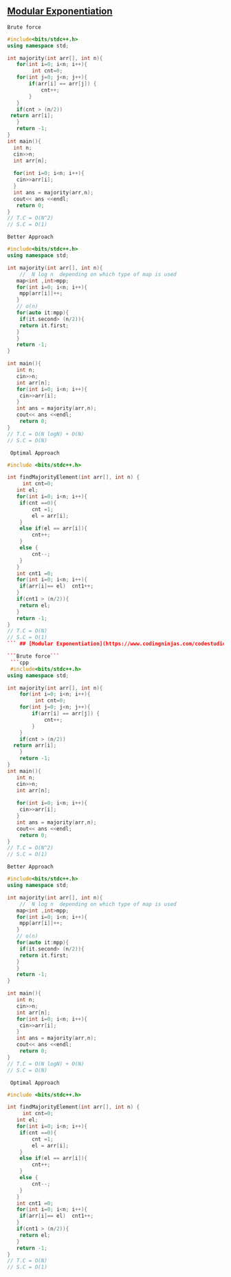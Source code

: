  ## [Modular Exponentiation](https://www.codingninjas.com/codestudio/problems/modular-exponentiation_8230803?challengeSlug=striver-sde-challenge)

```Brute force```
 ```cpp
 #include<bits/stdc++.h>
using namespace std;

int majority(int arr[], int n){
    for(int i=0; i<n; i++){
         int cnt=0;
    for(int j=0; j<n; j++){
        if(arr[i] == arr[j]) {
            cnt++;
        }
    }
    if(cnt > (n/2)) 
  return arr[i];
    }
    return -1;
}
int main(){
   int n;
   cin>>n;
   int arr[n];
   
   for(int i=0; i<n; i++){
    cin>>arr[i];
   }
   int ans = majority(arr,n);
   cout<< ans <<endl;
    return 0;
} 
// T.C = O(N^2)
// S.C = O(1)
```
```Better Approach```
```cpp
#include<bits/stdc++.h>
using namespace std;

int majority(int arr[], int n){
    //  N log n  depending on which type of map is used
   map<int ,int>mpp;
   for(int i=0; i<n; i++){
    mpp[arr[i]]++;
   }
   // o(n)
   for(auto it:mpp){
    if(it.second> (n/2)){
    return it.first;
   }
   }
   return -1;
}

int main(){
   int n;
   cin>>n;
   int arr[n];
   for(int i=0; i<n; i++){
    cin>>arr[i];
   }
   int ans = majority(arr,n);
   cout<< ans <<endl;
    return 0;
} 
// T.C = O(N logN) + O(N)
// S.C = O(N)
```
``` Optimal Approach```
``` cpp
#include <bits/stdc++.h>

int findMajorityElement(int arr[], int n) {
	 int cnt=0;
   int el;
   for(int i=0; i<n; i++){
    if(cnt ==0){
        cnt =1;
        el = arr[i];
    }
    else if(el == arr[i]){
        cnt++;
    }
    else {
        cnt--;
    }
   }
   int cnt1 =0;
   for(int i=0; i<n; i++){
    if(arr[i]== el)  cnt1++;
   }
   if(cnt1 > (n/2)){
    return el;
   }
   return -1;
} 
// T.C = O(N)
// S.C = O(1)
``` ## [Modular Exponentiation](https://www.codingninjas.com/codestudio/problems/modular-exponentiation_8230803?challengeSlug=striver-sde-challenge)

```Brute force```
 ```cpp
 #include<bits/stdc++.h>
using namespace std;

int majority(int arr[], int n){
    for(int i=0; i<n; i++){
         int cnt=0;
    for(int j=0; j<n; j++){
        if(arr[i] == arr[j]) {
            cnt++;
        }
    }
    if(cnt > (n/2)) 
  return arr[i];
    }
    return -1;
}
int main(){
   int n;
   cin>>n;
   int arr[n];
   
   for(int i=0; i<n; i++){
    cin>>arr[i];
   }
   int ans = majority(arr,n);
   cout<< ans <<endl;
    return 0;
} 
// T.C = O(N^2)
// S.C = O(1)
```
```Better Approach```
```cpp
#include<bits/stdc++.h>
using namespace std;

int majority(int arr[], int n){
    //  N log n  depending on which type of map is used
   map<int ,int>mpp;
   for(int i=0; i<n; i++){
    mpp[arr[i]]++;
   }
   // o(n)
   for(auto it:mpp){
    if(it.second> (n/2)){
    return it.first;
   }
   }
   return -1;
}

int main(){
   int n;
   cin>>n;
   int arr[n];
   for(int i=0; i<n; i++){
    cin>>arr[i];
   }
   int ans = majority(arr,n);
   cout<< ans <<endl;
    return 0;
} 
// T.C = O(N logN) + O(N)
// S.C = O(N)
```
``` Optimal Approach```
``` cpp
#include <bits/stdc++.h>

int findMajorityElement(int arr[], int n) {
	 int cnt=0;
   int el;
   for(int i=0; i<n; i++){
    if(cnt ==0){
        cnt =1;
        el = arr[i];
    }
    else if(el == arr[i]){
        cnt++;
    }
    else {
        cnt--;
    }
   }
   int cnt1 =0;
   for(int i=0; i<n; i++){
    if(arr[i]== el)  cnt1++;
   }
   if(cnt1 > (n/2)){
    return el;
   }
   return -1;
} 
// T.C = O(N)
// S.C = O(1)
```